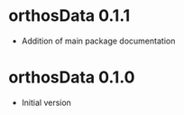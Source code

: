 # orthosData 0.1.1

* Addition of main package documentation

# orthosData 0.1.0

* Initial version

